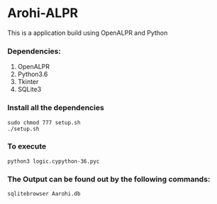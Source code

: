 # Arohi-ALPR
This is a application build using OpenALPR and Python

### Dependencies:
1. OpenALPR
2. Python3.6
3. Tkinter
4. SQLite3

### Install all the dependencies
```
sudo chmod 777 setup.sh
./setup.sh
```

### To execute
```
python3 logic.cypython-36.pyc

```

### The Output can be found out by the following commands:
```
sqlitebrowser Aarohi.db
```
